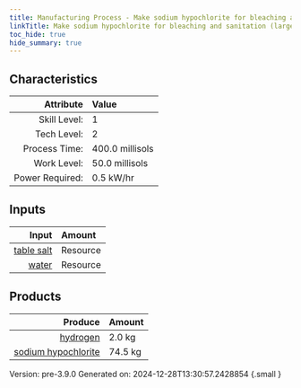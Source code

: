 ```yaml
---
title: Manufacturing Process - Make sodium hypochlorite for bleaching and sanitation (large batch)
linkTitle: Make sodium hypochlorite for bleaching and sanitation (large batch)
toc_hide: true
hide_summary: true
---
```



## Characteristics

| Attribute      | Value |
|--------:|:------|
|Skill Level:|1|
|Tech Level:|2|
|Process Time:|400.0 millisols|
|Work Level:|50.0 millisols|
|Power Required:|0.5 kW/hr|

## Inputs

| Input      | Amount |
|--------:|:------|
|[table salt](/docs/definitions/resource/table-salt)|Resource|58.5 kg|
|[water](/docs/definitions/resource/water)|Resource|18.0 kg|

## Products


| Produce      | Amount |
|--------:|:------|
|[hydrogen](/docs/definitions/resource/hydrogen)|2.0 kg|
|[sodium hypochlorite](/docs/definitions/resource/sodium-hypochlorite)|74.5 kg|


Version: pre-3.9.0 Generated on: 2024-12-28T13:30:57.2428854
{.small }

